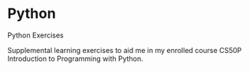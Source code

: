 # Python
Python Exercises

Supplemental learning exercises to aid me in my enrolled course CS50P Introduction to Programming with Python. 
